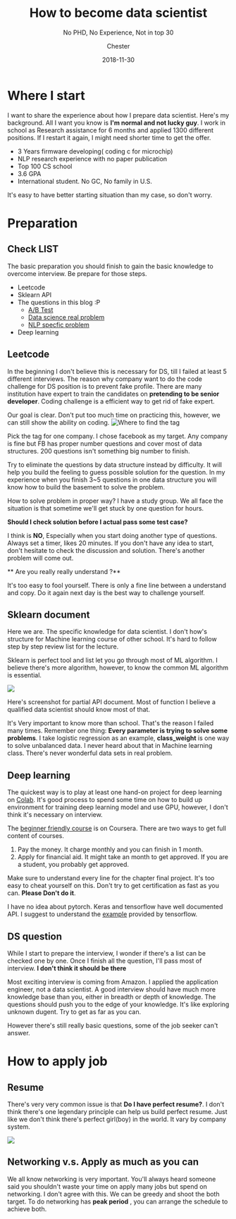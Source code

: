 ﻿---
layout:     post
title:      How to become data scientist
subtitle:   No PHD, No Experience, Not in top 30
date:       2018-11-30
author:    Chester
header-img: img/failure.jpg
catalog: true
tags:
    - Job
---
# Where I start
I want to share the experience about how I prepare data scientist. Here's my background. All I want you know is **I'm normal and not lucky guy**. I work in school as Research assistance for 6 months and applied 1300 different positions. If I restart it again, I might need shorter time to get the offer.

 - 3 Years firmware developing( coding c for microchip)
 - NLP research experience with no paper publication
 - Top 100 CS school
 - 3.6 GPA 
 - International student. No GC, No family in U.S.
 
 It's  easy to have better starting situation than my case,  so don't worry.
 
# Preparation


## Check LIST
The basic preparation you should finish to gain the basic knowledge to overcome interview. Be prepare for those steps. 
- Leetcode 
- Sklearn API
-  The questions in this blog :P
	- [A/B Test](https://chesterhsieh.github.io/2018/11/09/ABTest/)
	- [Data science real problem](https://chesterhsieh.github.io/2018/11/20/DS-Question-Collection/)
	- [NLP specfic problem](https://chesterhsieh.github.io/2018/12/02/2018-11-19-NLP_InterViewQuestion/)
- Deep learning
## Leetcode
In the beginning I don't believe this is necessary for DS, till I failed at least 5 different interviews. The reason why company want to do the code challenge for DS position is to prevent fake profile. There are many institution have expert to train the  candidates on **pretending to be senior developer**.  Coding challenge is a efficient way to get rid of fake expert. 

Our goal is clear. Don't put too much time on practicing this, however, we can still show the ability on coding. 
![
Where to find the tag](https://lh3.googleusercontent.com/y6szAzphgYGRKO2IETGBPvbP3-uWLplJZSQJEG1rxG31aFqDQq08_LYp8Xy2HTFXudayu2Gqaqhu "Tag")

Pick the tag for one company. I chose facebook as my target. Any company is fine but FB has proper number questions and cover most of data structures. 200 questions isn't something big number to finish.

Try to eliminate the questions by data structure instead by difficulty. It will help you build the feeling to guess possible solution for the question. In my experience when you finish 3~5 questions in one data structure you will know how to build the basement to solve the problem. 

How to solve problem in proper way? I have a study group. We all face the situation is that sometime we'll get stuck by one question for hours. 

**Should I check solution before I actual pass some test case?**

I think is **NO**, Especially when you start doing another type of questions. Always set a timer, likes 20 minutes. If you don't have any idea to start, don't hesitate to check the discussion and solution. There's another problem will come out.

** Are you really really understand ?**

It's too easy to fool yourself. There is only a fine line between a understand and copy. Do it again next day is the best way to challenge yourself.

## Sklearn document
Here we are. The specific knowledge for data scientist. I don't how's structure for Machine learning course of other school. It's hard to follow step by step review list for the lecture. 

Sklearn is perfect tool and list let you go through most of ML algorithm. I believe there's more algorithm, however, to know the common ML algorithm is essential. 


![](https://lh3.googleusercontent.com/0hxHu4GWzh9yOQmlovdKqaeg20BOc7EAWXi0mYm0-w-kgodxpcFVAl5CKi2AvYcFfEVzdiENzGYi)

Here's screenshot for partial API document. Most of function I believe a qualified data scientist should know most of that. 

It's Very important to know more than school. That's the reason I failed many times. Remember one thing: **Every parameter is trying to solve some problems**. I take logistic regression as an example, **class_weight** is one way to solve unbalanced data. I never heard about that in Machine learning class. There's never wonderful data sets in real problem.  

## Deep learning
The quickest way is to play at least one hand-on project for deep learning on [Colab](https://colab.research.google.com/). It's good process to spend some time on how to build up environment for training deep learning model and use GPU, however, I don't think it's necessary on interview. 

The [beginner friendly course](https://www.coursera.org/specializations/deep-learning) is on Coursera. There are two ways to get full content of courses.

 1. Pay the money. It charge monthly and you can finish in 1 month.
 2. Apply for financial aid. It might take an month to get approved. If you are a student, you probably get approved. 

Make sure to understand every line for the chapter final project. It's too easy to cheat yourself on this. Don't try to get certification as fast as you can. **Please Don't do it**.

I have no idea about pytorch. Keras and tensorflow have well documented API. I suggest to understand the [example](https://github.com/tensorflow/tensorflow/tree/r1.11/tensorflow/contrib/eager/python/examples) provided by tensorflow. 


## DS question
While I start to prepare the interview, I wonder if there's a list can be checked one by one. Once I finish all the question, I'll pass most of interview. **I don't think it should be there** 

Most exciting interview is coming from Amazon. I applied the application engineer, not a data scientist. A good interview should have much more knowledge base than you, either in breadth or depth of knowledge. The questions should push you to the edge of your knowledge. It's like exploring unknown dugent. Try to get as far as you can. 

However there's still really basic questions, some of the job seeker can't answer. 



# How to apply job
## Resume 
There's very very common issue is that  **Do I have perfect resume?**. I don't think there's one legendary principle can help us build perfect resume. Just like we don't think there's perfect girl(boy) in the world. It vary by company system. 

![](https://cdn-images-1.medium.com/max/1600/1*gBLsSYp3M9gYhsgprRHVww.jpeg)

## Networking v.s. Apply as much as you can
We all know networking is very important. You'll always heard someone said you shouldn't waste your time on apply many jobs but spend on networking. I don't agree with this. We can be greedy and shoot the both target. To do networking has   **peak period** , you can arrange the schedule to achieve both.



<!--stackedit_data:
eyJoaXN0b3J5IjpbLTIwOTcyNTk1NzZdfQ==
-->